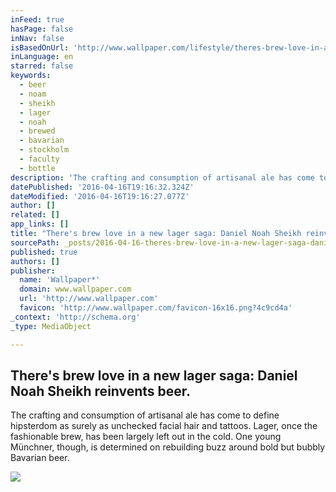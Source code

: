```yaml
---
inFeed: true
hasPage: false
inNav: false
isBasedOnUrl: 'http://www.wallpaper.com/lifestyle/theres-brew-love-in-a-new-lager-saga-daniel-noah-sheikh-reinvents-beer'
inLanguage: en
starred: false
keywords:
  - beer
  - noam
  - sheikh
  - lager
  - noah
  - brewed
  - bavarian
  - stockholm
  - faculty
  - bottle
description: 'The crafting and consumption of artisanal ale has come to define hipsterdom as surely as unchecked facial hair and tattoos. Lager, once the fashionable brew, has been largely left out in the cold. One young Münchner, though, is determined on rebuilding buzz around bold but bubbly Bavarian beer.'
datePublished: '2016-04-16T19:16:32.324Z'
dateModified: '2016-04-16T19:16:27.077Z'
author: []
related: []
app_links: []
title: "There's brew love in a new lager saga: Daniel Noah Sheikh reinvents beer. "
sourcePath: _posts/2016-04-16-theres-brew-love-in-a-new-lager-saga-daniel-noah-sheikh-re.md
published: true
authors: []
publisher:
  name: 'Wallpaper*'
  domain: www.wallpaper.com
  url: 'http://www.wallpaper.com'
  favicon: 'http://www.wallpaper.com/favicon-16x16.png?4c9cd4a'
_context: 'http://schema.org'
_type: MediaObject

---
```

<article style=""><h1>There's brew love in a new lager saga: Daniel Noah Sheikh reinvents beer.</h1><p>The crafting and consumption of artisanal ale has come to define hipsterdom as surely as unchecked facial hair and tattoos. Lager, once the fashionable brew, has been largely left out in the cold. One young Münchner, though, is determined on rebuilding buzz around bold but bubbly Bavarian beer.</p><img src="https://s3-us-west-2.amazonaws.com/the-grid-img/p/a1b9867e100274b4a255e35f15b19fc71dc32385.jpg" /></article>